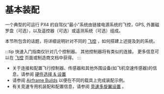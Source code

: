 # 基本装配

一个典型的可运行 PX4 的自驾仪“最小”系统由链接电源系统的飞控，GPS, 外置磁罗盘（可选），以及遥控器（可选）或遥测系统（可选）组成。

本节所包含的话题，将详细说明针对不同的 [飞控](../flight_controller/index.md) ，如何搭建上述提及到的系统。

:::tip
快速入门指南仅针对几个控制器。 其他控制器将有类似的连接。 更多信息可以在 [飞控](../flight_controller/index.md) 页面或制造商文档中获得。
:::

- 关于连接和配置飞行控制器、传感器和其他外围设备(如飞机空速传感器)的信息，请参阅 [硬件选择 & 设置](../hardware/drone_parts.md)
- 请参阅 [Airframe Builds](../airframes/index.md) 以便在不同的载具上完成装配示例。
- 有关竞速专用机装配和配置信息，请参阅 [竞速多旋翼设置](../config_mc/racer_setup.md) 。
